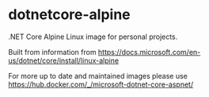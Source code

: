 # dotnetcore-alpine
.NET Core Alpine Linux image for personal  projects. 

Built from information from https://docs.microsoft.com/en-us/dotnet/core/install/linux-alpine

For more up to date and maintained images please use https://hub.docker.com/_/microsoft-dotnet-core-aspnet/

